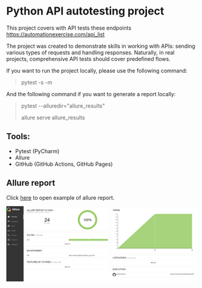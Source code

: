 # Python API autotesting project

This project covers with API tests these endpoints https://automationexercise.com/api_list

The project was created to demonstrate skills in working with APIs: sending various types of requests and handling responses. Naturally, in real projects, comprehensive API tests should cover predefined flows.

If you want to run the project locally, please use the following command:
> pytest -s -m
> 
And the following command if you want to generate a report locally:

> pytest --alluredir="allure_results"
> 
> allure serve allure_results


## Tools:
- Pytest (PyCharm)
- Allure
- GitHub (GitHub Actions, GitHub Pages)

## Allure report
Click <a href="https://anlevina.github.io/python_api_tests/24/">here</a> to open example of allure report.
<p align="center">  
<img src="images/full_api_report.png" width="850"/>
</p>